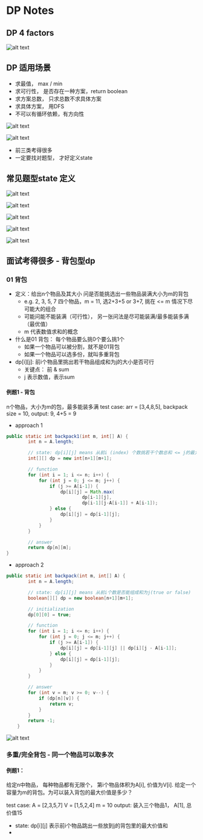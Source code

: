 # DP Notes

## DP 4 factors

![alt text](image-5.png)

## DP 适用场景

- 求最值， max / min
- 求可行性， 是否存在一种方案，return boolean
- 求方案总数， 只求总数不求具体方案
- 求具体方案， 用DFS
- 不可以有循环依赖，有方向性

![alt text](image-13.png)

![alt text](image-14.png)

- 前三类考得很多
- 一定要找对题型， 才好定义state

## 常见题型state 定义
![alt text](image-23.png)

![alt text](image-24.png)

![alt text](image-25.png)

![alt text](image-27.png)

![alt text](image-26.png)

## 面试考得很多 - 背包型dp

### 01 背包
- 定义：给出n个物品及其大小 问是否能挑选出一些物品装满大小为m的背包
    - e.g. 2, 3, 5, 7 四个物品，m = 11, 选2+3+5 or 3+7, 挑在 <= m 情况下尽可能大的组合
    - 可能问能不能装满（可行性）， 另一张问法是尽可能装满/最多能装多满 （最优值）
    - m 代表数值求和的概念
- 什么是01 背包： 每个物品要么挑0个要么挑1个
    - 如果一个物品可以被分割，就不是01背包
    - 如果一个物品可以选多份，就叫多重背包
- dp[i][j]: 前i个物品里挑出若干物品组成和为j的大小是否可行
    - 关键点： 前 & sum 
    - j 表示数值，表示sum

#### 例题1 - 背包

n个物品，大小为m的包，最多能装多满
test case: 
arr = [3,4,8,5], backpack size = 10, 
output: 9, 4+5 = 9

- approach 1

```java
public static int backpack1(int m, int[] A) {
        int n = A.length;

        // state: dp[i][j] means 从前i (index) 个数挑若干个数总和 <= j的最大和
        int[][] dp = new int[n+1][m+1];

        // function
        for (int i = 1; i <= n; i++) {
            for (int j = 0; j <= m; j++) {
                if (j >= A[i-1]) {
                    dp[i][j] = Math.max(
                            dp[i-1][j],
                            dp[i-1][j-A[i-1]] + A[i-1]);
                } else {
                    dp[i][j] = dp[i-1][j];
                }
            }
        }

        // answer
        return dp[n][m];
}
```

- approach 2

```java
public static int backpack(int m, int[] A) {
        int n = A.length;

        // state: dp[i][j] means 从前i个数是否能组成和为j(true or false)
        boolean[][] dp = new boolean[n+1][m+1];

        // initialization
        dp[0][0] = true;

        // function
        for (int i = 1; i <= n; i++) {
            for (int j = 0; j <= m; j++) {
                if (j >= A[i-1]) {
                    dp[i][j] = dp[i-1][j] || dp[i][j - A[i-1]];
                } else {
                    dp[i][j] = dp[i-1][j];
                }
            }
        }

        // answer
        for (int v = m; v >= 0; v--) {
            if (dp[n][v]) {
                return v;
            }
        }
        return -1;
    }
```

![alt text](image-37.png)


### 多重/完全背包 - 同一个物品可以取多次

#### 例题1：
给定n中物品， 每种物品都有无限个， 第i个物品体积为A[i], 价值为V[i]. 给定一个容量为m的背包。为可以装入背包的最大价值是多少？

test case:
A = [2,3,5,7]
V = [1,5,2,4]
m = 10
output: 装入三个物品1， A[1], 总价值15

- state: dp[i][j] 表示前i个物品跳出一些放到j的背包里的最大价值和
- 
